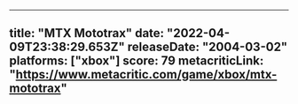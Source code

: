 
---
title: "MTX Mototrax"
date: "2022-04-09T23:38:29.653Z"
releaseDate: "2004-03-02"
platforms: ["xbox"]
score: 79
metacriticLink: "https://www.metacritic.com/game/xbox/mtx-mototrax"
---
